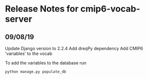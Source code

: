 # Release Notes for cmip6-vocab-server

## 09/08/19

Update Django version to 2.2.4
Add dreqPy dependency
Add CMIP6 'variables' to the vocab

To add the variables to the database run

```
python manage.py populate_db
```
